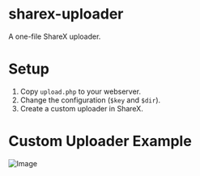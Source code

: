 # sharex-uploader
A one-file ShareX uploader.

# Setup
1. Copy `upload.php` to your webserver.
2. Change the configuration (`$key` and `$dir`).
3. Create a custom uploader in ShareX.

# Custom Uploader Example
![Image](https://i.ibb.co/p0w0nJc/Share-X-Faku-KU2o-Zl.png)
